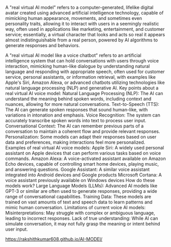 A "real virtual AI model" refers to a computer-generated, lifelike digital avatar created using advanced artificial intelligence technology, capable of mimicking human appearance, movements, and sometimes even personality traits, allowing it to interact with users in a seemingly realistic way, often used in applications like marketing, entertainment, and customer service; essentially, a virtual character that looks and acts so real it appears almost indistinguishable from a real person, powered by AI algorithms to generate responses and behaviors. 


A "real virtual AI model like a voice chatbot" refers to an artificial intelligence system that can hold conversations with users through voice interaction, mimicking human-like dialogue by understanding natural language and responding with appropriate speech, often used for customer service, personal assistants, or information retrieval, with examples like Apple's Siri, Amazon Alexa, or advanced chatbots utilizing technologies like natural language processing (NLP) and generative AI. 
Key points about a real virtual AI voice model:
Natural Language Processing (NLP):
The AI can understand the meaning behind spoken words, including context and nuances, allowing for more natural conversations. 
Text-to-Speech (TTS):
The AI can generate spoken responses that sound human-like, with variations in intonation and emphasis. 
Voice Recognition:
The system can accurately transcribe spoken words into text to process user input. 
Conversational Context:
The AI can remember previous parts of a conversation to maintain a coherent flow and provide relevant responses. 
Personalization:
Some models can adapt their responses based on user data and preferences, making interactions feel more personalized. 
Examples of real virtual AI voice models:
Apple Siri:
A widely used personal assistant on Apple devices that can perform various tasks based on voice commands. 
Amazon Alexa:
A voice-activated assistant available on Amazon Echo devices, capable of controlling smart home devices, playing music, and answering questions. 
Google Assistant:
A similar voice assistant integrated into Android devices and Google products 
Microsoft Cortana:
A voice assistant previously available on Windows devices 
How do these models work?
Large Language Models (LLMs):
Advanced AI models like GPT-3 or similar are often used to generate responses, providing a wide range of conversational capabilities. 
Training Data:
These models are trained on vast amounts of text and speech data to learn patterns and mimic human conversation. 
Limitations of current voice AI models:
Misinterpretations:
May struggle with complex or ambiguous language, leading to incorrect responses. 
Lack of true understanding:
While AI can simulate conversation, it may not fully grasp the meaning or intent behind user input. 
 
 
 
 
 
 https://rakshithkumar608.github.io/AI-MODEl/
